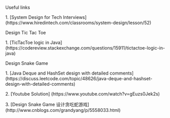 <p>Useful links
<p>1. [System Design for Tech Interviews] (https://www.hiredintech.com/classrooms/system-design/lesson/52)

<p>Design Tic Tac Toe
<p>1. [TicTacToe logic in Java] (https://codereview.stackexchange.com/questions/15911/tictactoe-logic-in-java)

<p>Design Snake Game
<p>1. [Java Deque and HashSet design with detailed comments] (https://discuss.leetcode.com/topic/48626/java-deque-and-hashset-design-with-detailed-comments)
<p>2. [Youtube Solution] (https://www.youtube.com/watch?v=gEuzs0Jek2s)
<p>3. [Design Snake Game 设计贪吃蛇游戏] (http://www.cnblogs.com/grandyang/p/5558033.html)
